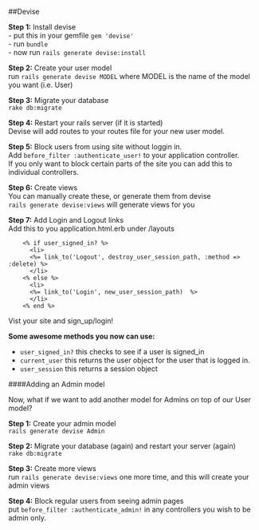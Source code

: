 ##Devise

**Step 1:** Install devise  
	- put this in your gemfile `gem 'devise'`  
	- run `bundle`  
	- now run `rails generate devise:install`  

**Step 2:** Create your user model  
	run `rails generate devise MODEL` where MODEL is the name of the model you want (i.e. User)  

**Step 3:** Migrate your database  
	`rake db:migrate`  

**Step 4:** Restart your rails server (if it is started)  
	Devise will add routes to your routes file for your new user model.  

**Step 5:** Block users from using site without loggin in.  
	Add `before_filter :authenticate_user!` to your application controller.  
	If you only want to block certain parts of the site you can add this to individual controllers.  

**Step 6:** Create views  
	You can manually create these, or generate them from devise  
	`rails generate devise:views` will generate views for you  

**Step 7:**  Add Login and Logout links  
Add this to you application.html.erb under /layouts
		
		<% if user_signed_in? %>
		  <li>
		  <%= link_to('Logout', destroy_user_session_path, :method => :delete) %>        
		  </li>
		<% else %>
		  <li>
		  <%= link_to('Login', new_user_session_path)  %>  
		  </li>
		<% end %>

Vist your site and sign_up/login!  

**Some awesome methods you now can use:**  
- `user_signed_in?` this checks to see if a user is signed_in
- `current_user` this returns the user object for the user that is logged in.
- `user_session` this returns a session object

####Adding an Admin model

Now, what if we want to add another model for Admins on top of our User model?  

**Step 1:** Create your admin model  
	`rails generate devise Admin`  

**Step 2:** Migrate your database (again) and restart your server (again)  
	`rake db:migrate`  

**Step 3:** Create more views  
	run `rails generate devise:views` one more time, and this will create your admin views

**Step 4:** Block regular users from seeing admin pages  
	put `before_filter :authenticate_admin!` in any controllers you wish to be admin only.  
